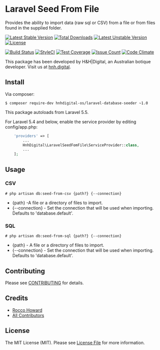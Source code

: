 # Laravel Seed From File

Provides the ability to import data (raw sql or CSV) from a file or from files found in the supplied folder.

[![Latest Stable Version](https://poser.pugx.org/hnhdigital-os/laravel-database-seeder/v/stable.svg)](https://packagist.org/packages/hnhdigital-os/laravel-database-seeder) [![Total Downloads](https://poser.pugx.org/hnhdigital-os/laravel-database-seeder/downloads.svg)](https://packagist.org/packages/hnhdigital-os/laravel-database-seeder) [![Latest Unstable Version](https://poser.pugx.org/hnhdigital-os/laravel-database-seeder/v/unstable.svg)](https://packagist.org/packages/hnhdigital-os/laravel-database-seeder) [![License](https://poser.pugx.org/hnhdigital-os/laravel-database-seeder/license.svg)](https://packagist.org/packages/hnhdigital-os/laravel-database-seeder)

[![Build Status](https://travis-ci.org/hnhdigital-os/laravel-database-seeder.svg?branch=master)](https://travis-ci.org/hnhdigital-os/laravel-database-seeder) [![StyleCI](https://styleci.io/repos/76907203/shield?branch=master)](https://styleci.io/repos/76907203) [![Test Coverage](https://codeclimate.com/github/hnhdigital-os/laravel-database-seeder/badges/coverage.svg)](https://codeclimate.com/github/hnhdigital-os/laravel-database-seeder/coverage) [![Issue Count](https://codeclimate.com/github/hnhdigital-os/laravel-database-seeder/badges/issue_count.svg)](https://codeclimate.com/github/hnhdigital-os/laravel-database-seeder) [![Code Climate](https://codeclimate.com/github/hnhdigital-os/laravel-database-seeder/badges/gpa.svg)](https://codeclimate.com/github/hnhdigital-os/laravel-database-seeder) 

This package has been developed by H&H|Digital, an Australian botique developer. Visit us at [hnh.digital](http://hnh.digital).

## Install

Via composer:

`$ composer require-dev hnhdigital-os/laravel-database-seeder ~1.0`

This package autoloads from Laravel 5.5.

For Laravel 5.4 and below, enable the service provider by editing config/app.php:

```php
    'providers' => [
        ...
        HnhDigital\LaravelSeedFomFile\ServiceProvider::class,
        ...
    ];
```

## Usage

### CSV

`# php artisan db:seed-from-csv {path?} {--connection}`

* {path} -A file or a directory of files to import.
* {--connection} - Set the connection that will be used when importing. Defaults to 'database.default'.

### SQL

`# php artisan db:seed-from-sql {path?} {--connection}`

* {path} - A file or a directory of files to import.
* {--connection} - Set the connection that will be used when importing. Defaults to 'database.default'.

## Contributing

Please see [CONTRIBUTING](https://github.com/hnhdigital-os/laravel-database-seeder/blob/master/CONTRIBUTING.md) for details.

## Credits

* [Rocco Howard](https://github.com/therocis)
* [All Contributors](https://github.com/hnhdigital-os/laravel-database-seeder/contributors)

## License

The MIT License (MIT). Please see [License File](https://github.com/hnhdigital-os/laravel-database-seeder/blob/master/LICENSE) for more information.
